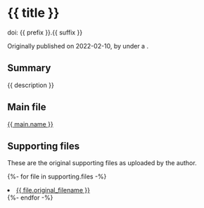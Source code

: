 
# {{ title }}

doi: {{ prefix }}.{{ suffix }}

Originally published on 2022-02-10, by <AUTHORS> under a <LICENSE>.

## Summary

{{ description }}

## Main file

<a href="{{ main.name }}">{{ main.name }}</a>

## Supporting files

These are the original supporting files as uploaded by the author.

{%- for file in supporting.files -%}
  <li><a href="supporting/{{ file.original_filename }}">{{ file.original_filename }}</a></li>
{%- endfor -%}
